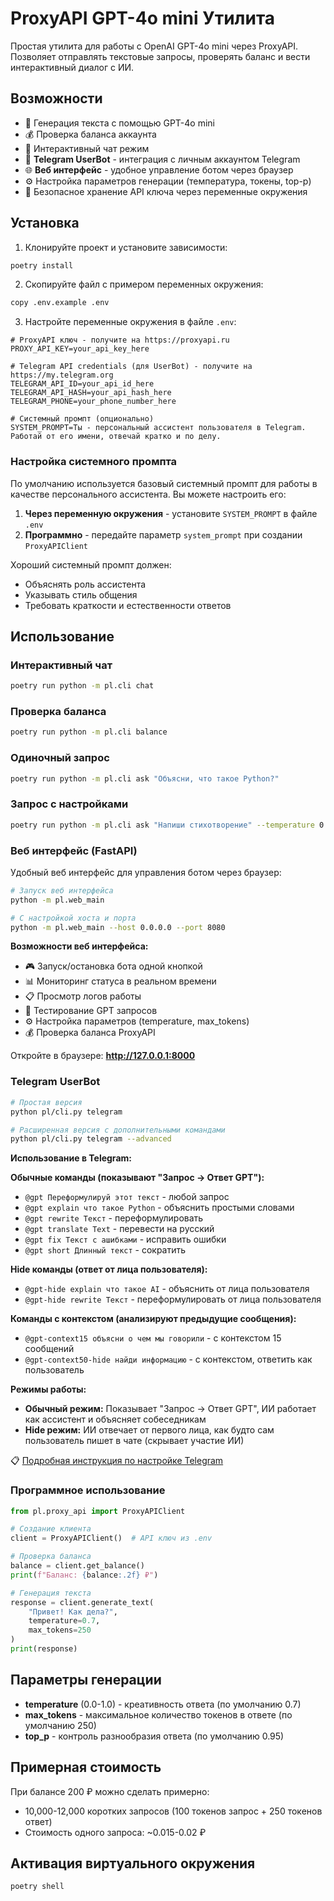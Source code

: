 # ProxyAPI GPT-4o mini Утилита

Простая утилита для работы с OpenAI GPT-4o mini через ProxyAPI. Позволяет отправлять текстовые запросы, проверять баланс и вести интерактивный диалог с ИИ.

## Возможности

- 🤖 Генерация текста с помощью GPT-4o mini
- 💰 Проверка баланса аккаунта
- 💬 Интерактивный чат режим
- 📱 **Telegram UserBot** - интеграция с личным аккаунтом Telegram
- 🌐 **Веб интерфейс** - удобное управление ботом через браузер
- ⚙️ Настройка параметров генерации (температура, токены, top-p)
- 🔐 Безопасное хранение API ключа через переменные окружения

## Установка

1. Клонируйте проект и установите зависимости:

```bash
poetry install
```

2. Скопируйте файл с примером переменных окружения:

```bash
copy .env.example .env
```

3. Настройте переменные окружения в файле `.env`:

```env
# ProxyAPI ключ - получите на https://proxyapi.ru
PROXY_API_KEY=your_api_key_here

# Telegram API credentials (для UserBot) - получите на https://my.telegram.org
TELEGRAM_API_ID=your_api_id_here
TELEGRAM_API_HASH=your_api_hash_here
TELEGRAM_PHONE=your_phone_number_here

# Системный промпт (опционально)
SYSTEM_PROMPT=Ты - персональный ассистент пользователя в Telegram. Работай от его имени, отвечай кратко и по делу.
```

### Настройка системного промпта

По умолчанию используется базовый системный промпт для работы в качестве персонального ассистента. Вы можете настроить его:

1. **Через переменную окружения** - установите `SYSTEM_PROMPT` в файле `.env`
2. **Программно** - передайте параметр `system_prompt` при создании `ProxyAPIClient`

Хороший системный промпт должен:

- Объяснять роль ассистента
- Указывать стиль общения
- Требовать краткости и естественности ответов

## Использование

### Интерактивный чат

```bash
poetry run python -m pl.cli chat
```

### Проверка баланса

```bash
poetry run python -m pl.cli balance
```

### Одиночный запрос

```bash
poetry run python -m pl.cli ask "Объясни, что такое Python?"
```

### Запрос с настройками

```bash
poetry run python -m pl.cli ask "Напиши стихотворение" --temperature 0.9 --max-tokens 500
```

### Веб интерфейс (FastAPI)

Удобный веб интерфейс для управления ботом через браузер:

```bash
# Запуск веб интерфейса
python -m pl.web_main

# С настройкой хоста и порта
python -m pl.web_main --host 0.0.0.0 --port 8080
```

**Возможности веб интерфейса:**

- 🎮 Запуск/остановка бота одной кнопкой
- 📊 Мониторинг статуса в реальном времени
- 📋 Просмотр логов работы
- 🧠 Тестирование GPT запросов
- ⚙️ Настройка параметров (temperature, max_tokens)
- 💰 Проверка баланса ProxyAPI

Откройте в браузере: **http://127.0.0.1:8000**

### Telegram UserBot

```bash
# Простая версия
python pl/cli.py telegram

# Расширенная версия с дополнительными командами
python pl/cli.py telegram --advanced
```

**Использование в Telegram:**

**Обычные команды (показывают "Запрос → Ответ GPT"):**

- `@gpt Переформулируй этот текст` - любой запрос
- `@gpt explain что такое Python` - объяснить простыми словами
- `@gpt rewrite Текст` - переформулировать
- `@gpt translate Text` - перевести на русский
- `@gpt fix Текст с ашибками` - исправить ошибки
- `@gpt short Длинный текст` - сократить

**Hide команды (ответ от лица пользователя):**

- `@gpt-hide explain что такое AI` - объяснить от лица пользователя
- `@gpt-hide rewrite Текст` - переформулировать от лица пользователя

**Команды с контекстом (анализируют предыдущие сообщения):**

- `@gpt-context15 объясни о чем мы говорили` - с контекстом 15 сообщений
- `@gpt-context50-hide найди информацию` - с контекстом, ответить как пользователь

**Режимы работы:**

- **Обычный режим:** Показывает "Запрос → Ответ GPT", ИИ работает как ассистент и объясняет собеседникам
- **Hide режим:** ИИ отвечает от первого лица, как будто сам пользователь пишет в чате (скрывает участие ИИ)

📋 [Подробная инструкция по настройке Telegram](TELEGRAM_SETUP.md)

### Программное использование

```python
from pl.proxy_api import ProxyAPIClient

# Создание клиента
client = ProxyAPIClient()  # API ключ из .env

# Проверка баланса
balance = client.get_balance()
print(f"Баланс: {balance:.2f} ₽")

# Генерация текста
response = client.generate_text(
    "Привет! Как дела?",
    temperature=0.7,
    max_tokens=250
)
print(response)
```

## Параметры генерации

- **temperature** (0.0-1.0) - креативность ответа (по умолчанию 0.7)
- **max_tokens** - максимальное количество токенов в ответе (по умолчанию 250)
- **top_p** - контроль разнообразия ответа (по умолчанию 0.95)

## Примерная стоимость

При балансе 200 ₽ можно сделать примерно:

- 10,000-12,000 коротких запросов (100 токенов запрос + 250 токенов ответ)
- Стоимость одного запроса: ~0.015-0.02 ₽

## Активация виртуального окружения

```bash
poetry shell
```
